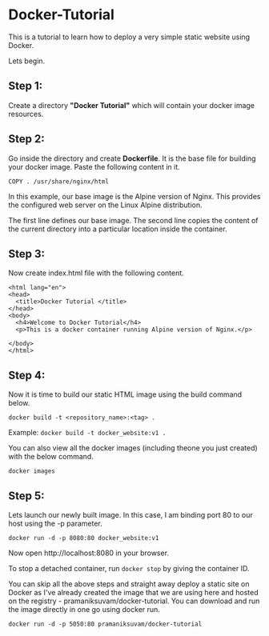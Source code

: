 # Docker-Tutorial

This is a tutorial to learn how to deploy a very simple static website using Docker. 

Lets begin.

## Step 1:
Create a directory **"Docker Tutorial"** which will contain your docker image resources.

## Step 2:
Go inside the directory and create **Dockerfile**. It is the base file for building your docker image. Paste the following content in it.

```FROM nginx:alpine
COPY . /usr/share/nginx/html
```

In this example, our base image is the Alpine version of Nginx. This provides the configured web server on the Linux Alpine distribution.

The first line defines our base image. The second line copies the content of the current directory into a particular location inside the container.

## Step 3:
Now create index.html file with the following content.

```<!DOCTYPE html>
<html lang="en">
<head>
  <title>Docker Tutorial </title>
</head>
<body>
  <h4>Welcome to Docker Tutorial</h4>
  <p>This is a docker container running Alpine version of Nginx.</p>

</body>
</html>
```

## Step 4:
Now it is time to build our static HTML image using the build command below.

```docker build -t <repository_name>:<tag> .```

Example: ```docker build -t docker_website:v1 .```

You can also view all the docker images (including theone you just created) with the below command.

```docker images```

## Step 5:
Lets launch our newly built image. In this case, I am binding port 80 to our host using the -p parameter.

```docker run -d -p 8080:80 docker_website:v1```

Now open http://localhost:8080 in your browser.

To stop a detached container, run `docker stop` by giving the container ID.


You can skip all the above steps and straight away deploy a static site on Docker as I've already created the image that we are using here and hosted on the registry - pramaniksuvam/docker-tutorial. You can download and run the image directly in one go using docker run.

```docker run -d -p 5050:80 pramaniksuvam/docker-tutorial```


